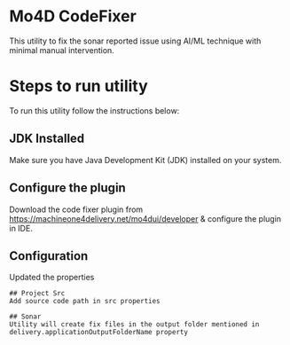 # Mo4D CodeFixer
This utility to fix the sonar reported issue using AI/ML technique with minimal manual intervention. 

# Steps to run utility

To  run this utility follow  the instructions below: 

## JDK Installed

Make sure you have Java Development Kit (JDK) installed on your system.

## Configure the plugin
Download the code fixer plugin from https://machineone4delivery.net/mo4dui/developer & configure the plugin in IDE.

## Configuration 

Updated the properties

	## Project Src
	Add source code path in src properties

	## Sonar 
	Utility will create fix files in the output folder mentioned in delivery.applicationOutputFolderName property





